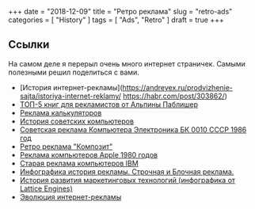 +++
date = "2018-12-09"
title = "Ретро реклама"
slug = "retro-ads"
categories = [ "History" ]
tags = [ "Ads", "Retro" ]
draft = true
+++



## Ссылки

На самом деле я перерыл очень много интернет страничек. Самыми полезными решил поделиться с вами.

* [История интернет-рекламы](https://andreyex.ru/prodvizhenie-sajta/istoriya-internet-reklamy/
https://habr.com/post/303862/)
* [ТОП-5 книг для рекламистов от Альпины Паблишер](https://rusability.ru/internet-marketing/top-5-knig-dlya-reklamistov-ot-alpiny-pablisher/)
* [Реклама калькуляторов](https://sfrolov.livejournal.com/42911.html)
* [История советских компьютеров](https://www.youtube.com/watch?v=uKM9ZuQB3MA)
* [Советская реклама Компьютера Электроника БК 0010 СССР 1986 год](https://www.youtube.com/watch?v=KXdLQiX78J4)
* [Ретро реклама "Композит"](https://www.youtube.com/watch?v=5SSWvt_c-tg)
* [Реклама компьютеров Apple 1980 годов](https://www.youtube.com/watch?v=l01FmpWT7JI)
* [Старая реклама компьютеров IBM](https://www.youtube.com/watch?v=JNrxcPNO7fM)
* [Инфографика история рекламы. Строчная и Блочная реклама.](http://www.advblog.net/%D0%B8%D0%BD%D1%84%D0%BE%D0%B3%D1%80%D0%B0%D1%84%D0%B8%D0%BA%D0%B0-%D0%B8%D1%81%D1%82%D0%BE%D1%80%D0%B8%D1%8F-%D1%80%D0%B5%D0%BA%D0%BB%D0%B0%D0%BC%D1%8B/)
* [История развития маркетинговых технологий (инфографика от Lattice Engines)](https://lpgenerator.ru/blog/2013/03/26/istoriya-razvitiya-marketingovyh-tehnologij-infografika-ot-lattice-engines/)
* [Эволюция интернет-рекламы](https://lpgenerator.ru/blog/2013/08/08/evolyuciya-internet-reklamy/)